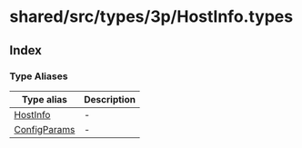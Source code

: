 # shared/src/types/3p/HostInfo.types

## Index

### Type Aliases

| Type alias | Description |
| ------ | ------ |
| [HostInfo](type-aliases/host-info.md) | - |
| [ConfigParams](type-aliases/config-params.md) | - |
